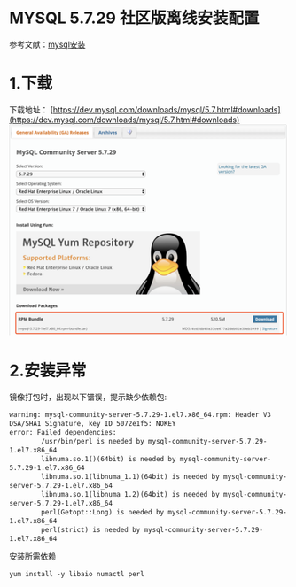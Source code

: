 # MYSQL 5.7.29 社区版离线安装配置

参考文献：[mysql安装](http://blog.hming.org/2018/12/08/CentOS7%E4%B8%8B%E7%A6%BB%E7%BA%BF%E5%AE%89%E8%A3%85MySQL/)
# 1.下载
下载地址：
[https://dev.mysql.com/downloads/mysql/5.7.html#downloads](https://dev.mysql.com/downloads/mysql/5.7.html#downloads)
![](img/01.png)

# 2.安装异常
镜像打包时，出现以下错误，提示缺少依赖包:
```shell script
warning: mysql-community-server-5.7.29-1.el7.x86_64.rpm: Header V3 DSA/SHA1 Signature, key ID 5072e1f5: NOKEY
error: Failed dependencies:
        /usr/bin/perl is needed by mysql-community-server-5.7.29-1.el7.x86_64
        libnuma.so.1()(64bit) is needed by mysql-community-server-5.7.29-1.el7.x86_64
        libnuma.so.1(libnuma_1.1)(64bit) is needed by mysql-community-server-5.7.29-1.el7.x86_64
        libnuma.so.1(libnuma_1.2)(64bit) is needed by mysql-community-server-5.7.29-1.el7.x86_64
        perl(Getopt::Long) is needed by mysql-community-server-5.7.29-1.el7.x86_64
        perl(strict) is needed by mysql-community-server-5.7.29-1.el7.x86_64

```
安装所需依赖
```shell script
yum install -y libaio numactl perl
```
